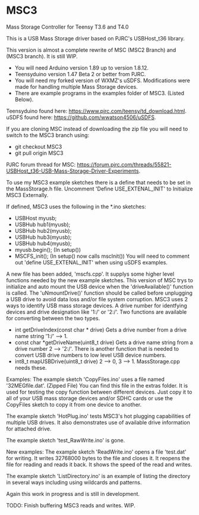 # MSC3
Mass Storage Controller for Teensy T3.6 and T4.0

This is a USB Mass Storage driver based on PJRC's USBHost_t36 library.

This version is almost a complete rewrite of MSC (MSC2 Branch) and (MSC3 branch).
It is still WIP.

- You will need Arduino version 1.89 up to version 1.8.12.
- Teensyduino version 1.47 Beta 2 or better from PJRC.
- You will need my forked version of WXMZ's uSDFS. Modifications
  were made for handling multiple Mass Storage devices.
- There are example programs in the examples folder of MSC3. (Listed Below).

Teensyduino found here: https://www.pjrc.com/teensy/td_download.html.      
uSDFS found here: https://github.com/wwatson4506/uSDFS.

If you are cloning MSC instead of downloading the zip file you will need to switch to the MSC3 branch using:
- git checkout MSC3
- git pull origin MSC3

PJRC forum thread for MSC: https://forum.pjrc.com/threads/55821-USBHost_t36-USB-Mass-Storage-Driver-Experiments.

To use my MSC3 example sketches there is a define that needs to be set in the MassStorage.h file.
Uncomment 'Define USE_EXTENAL_INIT' to Initialize MSC3 Externally.

If defined, MSC3 uses the following in the *.ino sketches:
- USBHost myusb;
- USBHub hub1(myusb);
- USBHub hub2(myusb);
- USBHub hub3(myusb);
- USBHub hub4(myusb);
- myusb.begin(); (In setup())
- MSCFS_init();   (In setup() now calls mscInit())
You will need to comment out 'define USE_EXTENAL_INIT' when using uSDFS examples.

A new file has been added, 'mscfs.cpp'. It supplys some higher level functions needed by the new example sketches.
This version of MSC trys to initialize and auto mount the USB device when the 'driveAvailable()' function is called.
The 'uNmountDrive()' function should be called before unplugging a USB drive to avoid data loss and/or file system corruption.
MSC3 uses 2 ways to identify USB mass storage devices. A drive number for identfying devices and drive designation like '1:/' or '2:/'. Two functions are available for converting between the two types.
- int getDriveIndex(const char * drive) Gets a drive number from a drive name string '1:/' --> 1.
- const char *getDriveName(uint8_t drive) Gets a drive name string from a drive number 2 --> '2:/'.
There is another function that is needed to convert USB drive numbers to low level USB device numbers.
- int8_t mapUSBDrive(uint8_t drive) 2 --> 0, 3 --> 1. MassStorage.cpp needs these.

Examples:
The example sketch 'CopyFiles.ino' uses a file named '32MEGfile.dat'. (Zipped File) You can find this file in the extras folder. It is used for testing the copy function between different devices. Just copy it to all of your USB mass storage devices and/or SDHC cards or use the CopyFiles sketch to copy it from one device to another.

The example sketch 'HotPlug.ino' tests MSC3's hot plugging capabilities of multiple USB drives. It also demonstrates use of available drive information for attached drive.

The example sketch 'test_RawWrite.ino' is gone.

New examples:
The example sketch 'ReadWrite.ino' opens a file 'test.dat' for writing. It writes 32768000 bytes to the file and closes it. It reopens the file for reading and reads it back. It shows the speed of the read and writes.

The example sketch 'ListDirectory.ino' is an example of listing the directory in several ways including using wildcards and patterns.

Again this work in progress and is still in development.

TODO: Finish buffering MSC3 reads and writes. WIP.
